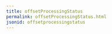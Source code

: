 ```yaml
---
title: offsetProcessingStatus
permalink: offsetProcessingStatus.html
jsonid: offsetprocessingstatus
---
```


